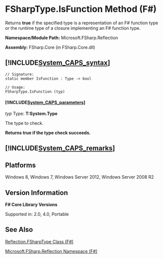 # FSharpType.IsFunction Method (F#)

Returns **true** if the specified type is a representation of an F# function type or the runtime type of a closure implementing an F# function type.

**Namespace/Module Path:** Microsoft.FSharp.Reflection

**Assembly:** FSharp.Core (in FSharp.Core.dll)


## [!INCLUDE[System_CAPS_syntax](//System/Token/System_CAPS_syntax_md.md)]

```
// Signature:
static member IsFunction : Type -> bool

// Usage:
FSharpType.IsFunction (typ)
```

#### [!INCLUDE[System_CAPS_parameters](//System/Token/System_CAPS_parameters_md.md)]
*typ*
Type: **T:System.Type**


The type to check.



**Returns true if the type check succeeds.**
## [!INCLUDE[System_CAPS_remarks](//System/Token/System_CAPS_remarks_md.md)]

## Platforms
Windows 8, Windows 7, Windows Server 2012, Windows Server 2008 R2


## Version Information
**F# Core Library Versions**

Supported in: 2.0, 4.0, Portable




## See Also
[Reflection.FSharpType Class &#40;F&#35;&#41;](Reflection.FSharpType+Class+28%F%2329%.md)

[Microsoft.FSharp.Reflection Namespace &#40;F&#35;&#41;](Microsoft.FSharp.Reflection+Namespace+28%F%2329%.md)


